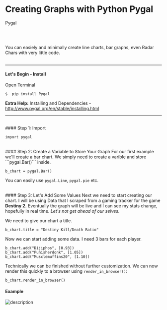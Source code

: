 # Creating Graphs with Python Pygal

Pygal 



<br>
<br>

You can easiely and minimally create line charts, bar graphs, even Radar Chars with very little code. 
<br>
<br>

---
#### Let's Begin - Install

Open Terminal
```
$  pip install Pygal
```
<b>Extra Help:</b>  Installing and Dependencies  - http://www.pygal.org/en/stable/installing.html

---
<br>
#### Step 1:  Import

```
import pygal
```
<br>
#### Step 2: Create a Variable to Store Your Graph
For our first example we'll create a bar chart.  We simply need to create a varible and store ```pygal.Bar()``` inside.

```
b_chart = pygal.Bar()
```
You can easily use ```pygal.Line```, ```pygal.pie``` etc.

<br>
#### Step 3: Let's Add Some Values
Next we need to start creating our chart.  I will be using Data that I scraped from a gaming tracker for the game <b>Destiny 2.</b>  Eventually the graph will be live and I can see my stats change, hopefully in real time.  <i>Let's not get ahead of our selves.</i>

We need to give our chart a title.
```
b_chart.title = "Destiny Kill/Death Ratio"
```
Now we can start adding some data. I need 3 bars for each player.
```
b_chart.add("Dijiphos", [0.93])
b_chart.add("Punisherdonk", [1.05])
b_chart.add("Musclemuffins20", [1.10])
```

Technically we can be finished without further customization.  We can now render this quickly to a browser using ```render_in_browser()```:
```
b_chart.render_in_browser()
```
#### Example


![description](https://raw.githubusercontent.com/pluralsight/guides/master/images/af93de40-4e61-4329-93b3-835e127e77cc.gif)













